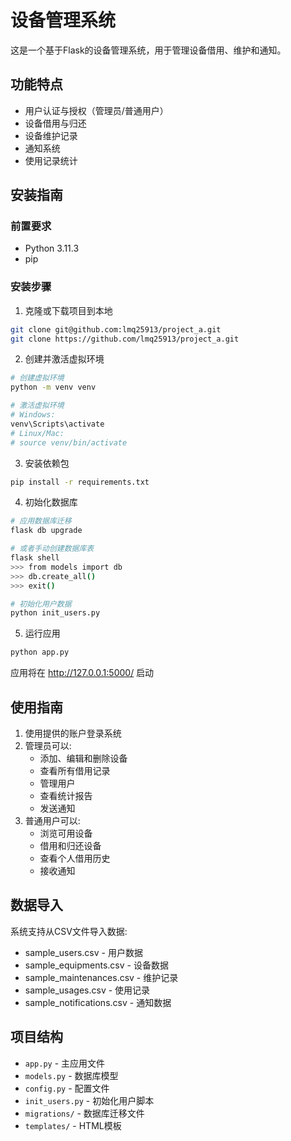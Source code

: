 # 设备管理系统

这是一个基于Flask的设备管理系统，用于管理设备借用、维护和通知。

## 功能特点

- 用户认证与授权（管理员/普通用户）
- 设备借用与归还
- 设备维护记录
- 通知系统
- 使用记录统计

## 安装指南

### 前置要求

- Python 3.11.3
- pip

### 安装步骤

1. 克隆或下载项目到本地

```bash
git clone git@github.com:lmq25913/project_a.git
git clone https://github.com/lmq25913/project_a.git
```

2. 创建并激活虚拟环境

```bash
# 创建虚拟环境
python -m venv venv

# 激活虚拟环境
# Windows:
venv\Scripts\activate
# Linux/Mac:
# source venv/bin/activate
```

3. 安装依赖包

```bash
pip install -r requirements.txt
```

4. 初始化数据库

```bash
# 应用数据库迁移
flask db upgrade

# 或者手动创建数据库表
flask shell
>>> from models import db
>>> db.create_all()
>>> exit()

# 初始化用户数据
python init_users.py
```

5. 运行应用

```bash
python app.py
```

应用将在 http://127.0.0.1:5000/ 启动

## 使用指南

1. 使用提供的账户登录系统
2. 管理员可以:
   - 添加、编辑和删除设备
   - 查看所有借用记录
   - 管理用户
   - 查看统计报告
   - 发送通知
3. 普通用户可以:
   - 浏览可用设备
   - 借用和归还设备
   - 查看个人借用历史
   - 接收通知

## 数据导入

系统支持从CSV文件导入数据:
- sample_users.csv - 用户数据
- sample_equipments.csv - 设备数据
- sample_maintenances.csv - 维护记录
- sample_usages.csv - 使用记录
- sample_notifications.csv - 通知数据

## 项目结构

- `app.py` - 主应用文件
- `models.py` - 数据库模型
- `config.py` - 配置文件
- `init_users.py` - 初始化用户脚本
- `migrations/` - 数据库迁移文件
- `templates/` - HTML模板 